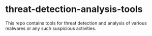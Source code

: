 # threat-detection-analysis-tools
This repo contains tools for threat detection and analysis of various malwares or any such suspicious activities.
